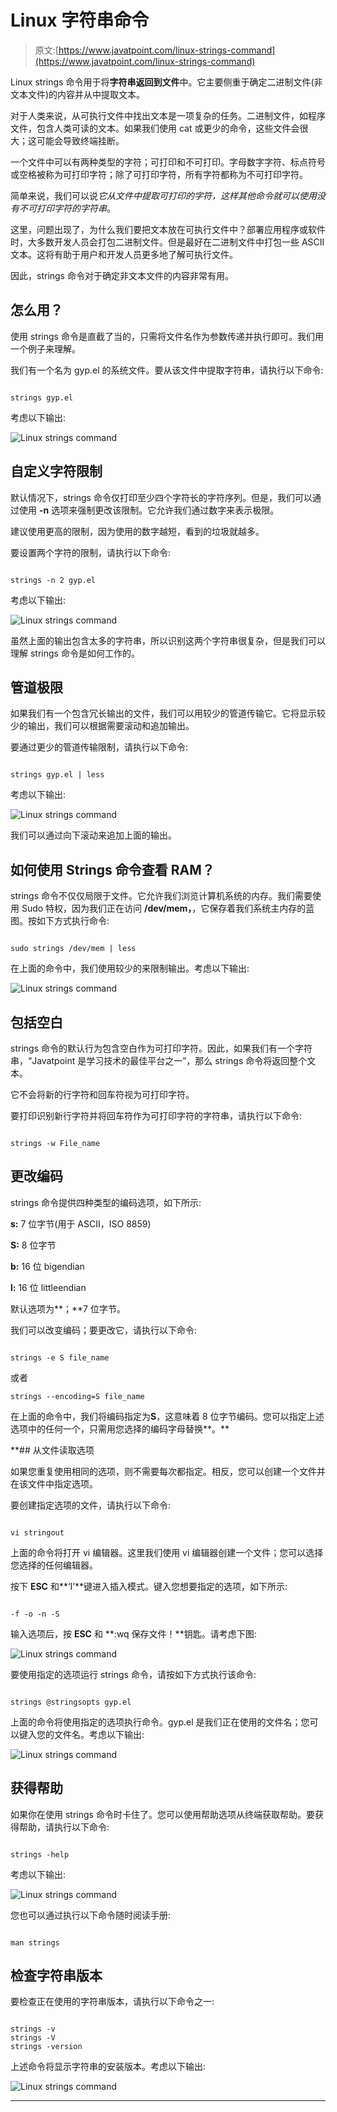 # Linux 字符串命令

> 原文:[https://www.javatpoint.com/linux-strings-command](https://www.javatpoint.com/linux-strings-command)

Linux strings 命令用于将**字符串返回到文件**中。它主要侧重于确定二进制文件(非文本文件)的内容并从中提取文本。

对于人类来说，从可执行文件中找出文本是一项复杂的任务。二进制文件，如程序文件，包含人类可读的文本。如果我们使用 cat 或更少的命令，这些文件会很大；这可能会导致终端挂断。

一个文件中可以有两种类型的字符；可打印和不可打印。字母数字字符、标点符号或空格被称为可打印字符；除了可打印字符，所有字符都称为不可打印字符。

简单来说，我们可以说*它从文件中提取可打印的字符，这样其他命令就可以使用没有不可打印字符的字符串*。

这里，问题出现了，为什么我们要把文本放在可执行文件中？部署应用程序或软件时，大多数开发人员会打包二进制文件。但是最好在二进制文件中打包一些 ASCII 文本。这将有助于用户和开发人员更多地了解可执行文件。

因此，strings 命令对于确定非文本文件的内容非常有用。

## 怎么用？

使用 strings 命令是直截了当的，只需将文件名作为参数传递并执行即可。我们用一个例子来理解。

我们有一个名为 gyp.el 的系统文件。要从该文件中提取字符串，请执行以下命令:

```

strings gyp.el

```

考虑以下输出:

![Linux strings command](../Images/798514762971feb507b61614d1f8d714.png)

## 自定义字符限制

默认情况下，strings 命令仅打印至少四个字符长的字符序列。但是，我们可以通过使用 **-n** 选项来强制更改该限制。它允许我们通过数字来表示极限。

建议使用更高的限制，因为使用的数字越短，看到的垃圾就越多。

要设置两个字符的限制，请执行以下命令:

```

strings -n 2 gyp.el

```

考虑以下输出:

![Linux strings command](../Images/3db192a919cc93da6df00da0f8084ff8.png)

虽然上面的输出包含太多的字符串，所以识别这两个字符串很复杂，但是我们可以理解 strings 命令是如何工作的。

## 管道极限

如果我们有一个包含冗长输出的文件，我们可以用较少的管道传输它。它将显示较少的输出，我们可以根据需要滚动和追加输出。

要通过更少的管道传输限制，请执行以下命令:

```

strings gyp.el | less

```

考虑以下输出:

![Linux strings command](../Images/b5877bfb25c730721fff5cb965e610ac.png)

我们可以通过向下滚动来追加上面的输出。

## 如何使用 Strings 命令查看 RAM？

strings 命令不仅仅局限于文件。它允许我们浏览计算机系统的内存。我们需要使用 Sudo 特权，因为我们正在访问 **/dev/mem，**，它保存着我们系统主内存的蓝图。按如下方式执行命令:

```

sudo strings /dev/mem | less

```

在上面的命令中，我们使用较少的来限制输出。考虑以下输出:

![Linux strings command](../Images/ed50c1fda488dbfee5539428a91971e5.png)

## 包括空白

strings 命令的默认行为包含空白作为可打印字符。因此，如果我们有一个字符串，“Javatpoint 是学习技术的最佳平台之一”，那么 strings 命令将返回整个文本。

它不会将新的行字符和回车符视为可打印字符。

要打印识别新行字符并将回车符作为可打印字符的字符串，请执行以下命令:

```

strings -w File_name

```

## 更改编码

strings 命令提供四种类型的编码选项，如下所示:

**s:** 7 位字节(用于 ASCII，ISO 8859)

**S:** 8 位字节

**b:** 16 位 bigendian

**l:** 16 位 littleendian

默认选项为**；**7 位字节。

我们可以改变编码；要更改它，请执行以下命令:

```

strings -e S file_name

```

或者

```
strings --encoding=S file_name

```

在上面的命令中，我们将编码指定为**S**，这意味着 8 位字节编码。您可以指定上述选项中的任何一个，只需用您选择的编码字母替换**。**

 **## 从文件读取选项

如果您重复使用相同的选项，则不需要每次都指定。相反，您可以创建一个文件并在该文件中指定选项。

要创建指定选项的文件，请执行以下命令:

```

vi stringout

```

上面的命令将打开 vi 编辑器。这里我们使用 vi 编辑器创建一个文件；您可以选择您选择的任何编辑器。

按下 **ESC** 和**‘I’**键进入插入模式。键入您想要指定的选项，如下所示:

```

-f -o -n -S

```

>

输入选项后，按 **ESC** 和 **:wq 保存文件！**钥匙。请考虑下图:

![Linux strings command](../Images/ca5840262cc866639bc94e499dd1e4e7.png)

要使用指定的选项运行 strings 命令，请按如下方式执行该命令:

```

strings @stringsopts gyp.el

```

上面的命令将使用指定的选项执行命令。gyp.el 是我们正在使用的文件名；您可以键入您的文件名。考虑以下输出:

![Linux strings command](../Images/7c7aa7ae872ce91985bb0acb8578c8db.png)

## 获得帮助

如果你在使用 strings 命令时卡住了。您可以使用帮助选项从终端获取帮助。要获得帮助，请执行以下命令:

```

strings -help

```

考虑以下输出:

![Linux strings command](../Images/1d1555c8f1da9db75bc4836e95ea68ed.png)

您也可以通过执行以下命令随时阅读手册:

```

man strings

```

## 检查字符串版本

要检查正在使用的字符串版本，请执行以下命令之一:

```

strings -v
strings -V
strings -version

```

上述命令将显示字符串的安装版本。考虑以下输出:

![Linux strings command](../Images/165210a5a5f3e3218e2521cd5f824982.png)

* * ***
